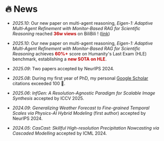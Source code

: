 # 🔥 News

- *2025.10*: Our new paper on multi-agent reasoning, *Eigen-1: Adaptive Multi-Agent Refinement with Monitor-Based RAG for Scientific Reasoning* reached **<font color="#C00000">36w views</font>** on BiliBili
! ([link](https://www.bilibili.com/video/BV1own2zFEf7/?share_source=copy_web&vd_source=7b9d898a8c3bbebf65c411956ed7f8ce))

- *2025.10*: Our new paper on multi-agent reasoning, *Eigen-1: Adaptive Multi-Agent Refinement with Monitor-Based RAG for Scientific Reasoning* achieves **<font color="#C00000">60%+</font>** score on Humanity's Last Exam (HLE) benchmark, establishing a **<font color="#C00000">new SOTA on HLE</font>**.

- *2025.09*: Two papers accepted by NeurIPS 2024.

- *2025.08*: During my first year of PhD, my personal [Google Scholar](https://scholar.google.com/citations?user=lmCL5xQAAAAJ&hl=zh-CN&oi=ao) citations exceeded 100 🎉.

- *2025.06*: *InfGen: A Resolution-Agnostic Paradigm for Scalable Image Synthesis* accepted by ICCV 2025.

- *2024.09*: *Generalizing Weather Forecast to Fine-grained Temporal Scales via Physics-AI Hybrid Modeling* (first author) accepted by NeurIPS 2024.

- *2024.05*: *CasCast: Skillful High-resolution Precipitation Nowcasting via Cascaded Modelling* accepted by ICML 2024.
